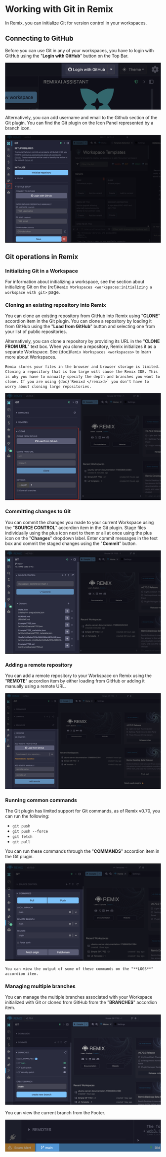 # Working with Git in Remix

In Remix, you can initialize Git for version control in your workspaces.

## Connecting to GitHub

Before you can use Git in any of your workspaces, you have to login with GitHub using the "**Login with GitHub**" button on the Top Bar.

![Remix Top Bar showing login with GitHub button.](images/git/login-with-github.png)

Alternatively, you can add username and email to the Github section of the Git plugin. You can find the Git plugin on the Icon Panel represented by a branch icon.

![Git plugin settings.](images/git/gh-login-manually.png)

## Git operations in Remix

### Initializing Git in a Workspace

For information about initializing a workspace, see the section about initializing Git on the {ref}`Remix Workspaces <workspaces:initializing a workspace with git>` page.

### Cloning an existing repository into Remix

You can clone an existing repository from GitHub into Remix using "**CLONE**" accordion item in the Git plugin. You can clone a repository by loading it from GitHub using the "**Load from GitHub**" button and selecting one from your list of public repositories.

Alternatively, you can clone a repository by providing its URL in the "**CLONE FROM URL**" text box. When you clone a repository, Remix initializes it as a separate Workspace. See {doc}`Remix Workspaces <workspaces>` to learn more about Workspaces.

```{note}
Remix stores your files in the browser and browser storage is limited. Cloning a repository that is too large will cause the Remix IDE. This is why you have to manually specify the depth and branches you want to clone. If you are using {doc}`Remixd </remixd>` you don't have to worry about cloning large repositories.
```

![Remix Git plugin clone section.](images/git/gh-clone.png)

### Committing changes to Git

You can commit the changes you made to your current Workspace using the "**SOURCE CONTROL**" accordion item in the Git plugin. Stage files individually using the plus icon next to them or all at once using the plus icon on the "**Changes**" dropdown label. Enter commit messages in the text box and commit the staged changes using the "**Commit**" button.

![Remix Git plugin clone section.](images/git/gh-commit.png)

### Adding a remote repository

You can add a remote repository to your Workspace on Remix using the "**REMOTE**" accordion item by either loading from GitHub or adding it manually using a remote URL.

![Remix Git plugin highlighting the REMOTE tool.](images/git/gh-remote-repo.png)

### Running common commands

The Git plugin has limited support for Git commands, as of Remix v0.70, you can run the following:

- `git push`
- `git push --force`
- `git fetch`
- `git pull`

You can run these commands through the "**COMMANDS**" accordion item in the Git plugin.

![Remix Git plugin showing common Git commands.](images/git/gh-git-commands.png)

```{tip}
You can view the output of some of these commands on the "**LOGS**" accordion item.
```

### Managing multiple branches

You can manage the multiple branches associated with your Workspace initialized with Git or cloned from GitHub from the "**BRANCHES**" accordion item.

![Remix Git plugin showing multiple branches](images/git/gh-git-branches.png)

You can view the current branch from the Footer.

![Remix IDE branch indicator.](images/git/a-fe-branch-man1.png)

